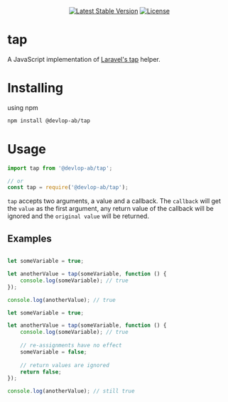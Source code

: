 <p align="center">
    <a href="https://www.npmjs.org/package/@devlop-ab/tap"><img src="https://img.shields.io/npm/v/@devlop-ab/tap.svg" alt="Latest Stable Version"></a>
    <a href="https://github.com/devlop-ab/tap/blob/main/LICENSE.md"><img src="https://img.shields.io/badge/license-MIT-green" alt="License"></a>
</p>

# tap

A JavaScript implementation of [Laravel's tap](https://laravel.com/docs/8.x/helpers#method-tap) helper.

# Installing

using npm

```bash
npm install @devlop-ab/tap
```

# Usage 

```js
import tap from '@devlop-ab/tap';

// or
const tap = require('@devlop-ab/tap');
```

`tap` accepts two arguments, a value and a callback.
The `callback` will get the `value` as the first argument, any return value of the callback will be ignored and the `original value` will be returned.

## Examples

```js

let someVariable = true;

let anotherValue = tap(someVariable, function () {
    console.log(someVariable); // true
});

console.log(anotherValue); // true
```

```js
let someVariable = true;

let anotherValue = tap(someVariable, function () {
    console.log(someVariable); // true
    
    // re-assignments have no effect
    someVariable = false;
    
    // return values are ignored
    return false;
});

console.log(anotherValue); // still true 
```
